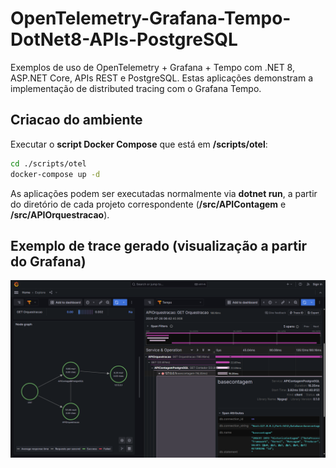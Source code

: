 # OpenTelemetry-Grafana-Tempo-DotNet8-APIs-PostgreSQL
Exemplos de uso de OpenTelemetry + Grafana + Tempo com .NET 8, ASP.NET Core, APIs REST e PostgreSQL. Estas aplicações demonstram a implementação de distributed tracing com o Grafana Tempo.

## Criacao do ambiente

Executar o **script Docker Compose** que está em **/scripts/otel**:

```bash
cd ./scripts/otel
docker-compose up -d
```
As aplicações podem ser executadas normalmente via **dotnet run**, a partir do diretório de cada projeto correspondente (**/src/APIContagem** e **/src/APIOrquestracao**).

## Exemplo de trace gerado (visualização a partir do Grafana)

![alt](docs/trace-01.png)

